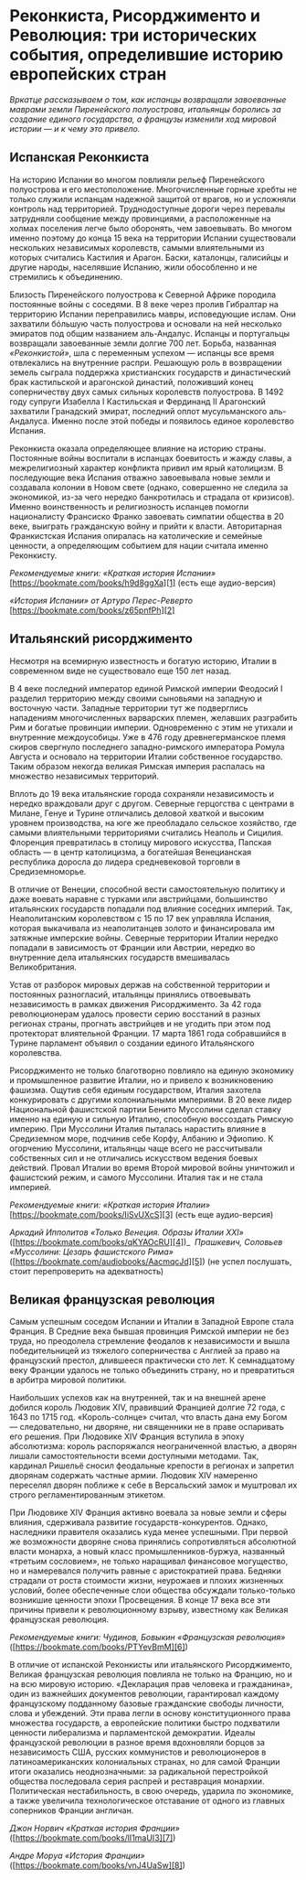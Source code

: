 
# Реконкиста, Рисорджименто и Революция: три исторических события, определившие историю европейских стран

_Вркатце рассказываем о том, как испанцы возвращали завоеванные маврами земли Пиренейского полуострова, итальянцы боролись за создание единого государства, а французы изменили ход мировой истории — и к чему это привело._

## Испанская Реконкиста
На историю Испании во многом повлияли рельеф Пиренейского полуострова и его местоположение. Многочисленные горные хребты не только служили испанцам надежной защитой от врагов, но и усложняли контроль над территорией. Труднодоступные дороги через перевалы затрудняли сообщение между провинциями, а расположенные на холмах поселения легче было оборонять, чем завоевывать. Во многом именно поэтому до конца 15 века на территории Испании существовали нескольких независимых королевств, самыми влиятельными из которых считались Кастилия и Арагон. Баски, каталонцы, галисийцы и другие народы, населявшие Испанию, жили обособленно и не стремились к объединению.

Близость Пиренейского полуострова к Северной Африке породила постоянные войны с соседями. В 8 веке через пролив Гибралтар на территорию Испании переправились мавры, исповедующие ислам. Они захватили бóльшую часть полуострова и основали на ней несколько эмиратов под общим названием аль-Андалус. Испанцы и португальцы возвращали завоеванные земли долгие 700 лет. Борьба, названная _«Реконкистой»_, шла с переменным успехом — испанцы все время отвлекались на внутренние распри. Решающую роль в возвращении земель сыграла поддержка христианских государств и династический брак кастильской и арагонской династий, положивший конец соперничеству двух самых сильных королевств полуострова. В 1492 году супруги Изабелла I Кастильская и Фердинанд II Арагонский захватили Гранадский эмират, последний оплот мусульманского аль-Андалуса. Именно после этой победы и появилось единое королевство Испания.

Реконкиста оказала определяющее влияние на историю страны. Постоянные войны воспитали в испанцах боевитость и жажду славы, а межрелигиозный характер конфликта привил им ярый католицизм. В последующие века Испания отважно завоевывала новые земли и создавала колонии в Новом свете (однако, совершенно не следила за экономикой, из-за чего нередко банкротилась и страдала от кризисов). Именно воинственность и религиозность испанцев помогли националисту Франсиско Франко завоевать симпатии общества в 20 веке, выиграть гражданскую войну и прийти к власти. Авторитарная Франкистская Испания опиралась на католические и семейные ценности, а определяющим событием для нации считала именно Реконкисту.

_Рекомендуемые книги: «Краткая история Испании»_
[https://bookmate.com/books/h9d8ggXa][1] (есть еще аудио-версия)

_«История Испании» от Артуро Перес-Реверто_
[https://bookmate.com/books/z65pnfPh][2]

## Итальянский рисорджименто
Несмотря на всемирную известность и богатую историю, Италии в современном виде не существовало еще 150 лет назад. 

В 4 веке последний император единой Римской империи Феодосий I разделил территорию между своими сыновьями на западную и восточную части. Западные территории тут же подверглись нападениям многочисленных варварских племен, желавших разграбить Рим и богатые провинции империи. Одновременно с этим не утихали и внутренние междоусобицы. Уже в 476 году древнегерманское племя скиров свергнуло последнего западно-римского императора Ромула Августа и основало на территории Италии собственное государство. Таким образом некогда великая Римская империя распалась на множество независимых территорий.

Вплоть до 19 века итальянские города сохраняли независимость и нередко враждовали друг с другом. Северные герцогства с центрами в Милане, Генуе и Турине отличались деловой хваткой и высоким уровнем производства, на юге же преобладало сельское хозяйство, где самыми влиятельными территориями считались Неаполь и Сицилия. Флоренция превратилась в столицу мирового искусства, Папская область — в центр католицизма, а богатейшая Венецианская республика доросла до лидера средневековой торговли в Средиземноморье.

В отличие от Венеции, способной вести самостоятельную политику и даже воевать наравне с турками или австрийцами, большинство итальянских государств попадали под влияние соседних империй. Так, Неаполитанским королевством с 15 по 17 век управляла Испания, которая выкачивала из неаполитанцев золото и финансировала им затяжные имперские войны. Северные территории Италии нередко попадали в зависимость от Франции или Австрии, нередко во внутренние дела итальянских государств вмешивалась Великобритания.

Устав от разборок мировых держав на собственной территории и постоянных разногласий, итальянцы принялись отвоевывать независимость в рамках движения Рисорджименто. За 42 года революционерам удалось провести серию восстаний в разных регионах страны, прогнать австрийцев и не угодить при этом под протекторат влиятельной Франции. 17 марта 1861 года собравшийся в Турине парламент объявил о создании единого Итальянского королевства.

Рисорджименто не только благотворно повлияло на единую экономику и промышленное развитие Италии, но и привело к возникновению фашизма. Ощутив себя единым государством, Италия захотела конкурировать с другими колониальными империями. В 20 веке лидер Национальной фашистской партии Бенито Муссолини сделал ставку именно на единую и сильную Италию, способную воссоздать Римскую империю. При Муссолини Италия пыталась нарастить влияние в Средиземном море, подчинив себе Корфу, Албанию и Эфиопию. К огорчению Муссолини, итальянцы чаще всего не рассчитывали собственных сил и не отличались искусством ведения боевых действий. Провал Италии во время Второй мировой войны уничтожил и фашистский режим, и самого Муссолини. Италия так и не стала империей.

_Рекомендуемые книги: «Краткая история Италии»_
[https://bookmate.com/books/IiSvUXcS][3] (есть еще аудио-версия)

_Аркадий Ипполитов «Только Венеция. Образы Италии XXI»_
([https://bookmate.com/books/qKYAOcRU][4])\_ 
_Прашкевич, Соловьев «Муссолини: Цезарь фашистского Рима»_
([https://bookmate.com/audiobooks/AacmqcJd][5]) (не успел послушать, стоит перепроверить на адекватность)

## Великая французская революция
Самым успешным соседом Испании и Италии в Западной Европе стала Франция. В Средние века бывшая провинция Римской империи не без труда, но преодолела стремление феодалов к независимости и вышла победительницей из тяжелого соперничества с Англией за право на французский престол, длившееся практически сто лет. К семнадцатому веку Франции удалось не только объединить страну, но и превратиться в арбитра мировой политики.

Наибольших успехов как на внутренней, так и на внешней арене добился король Людовик XIV, правивший Францией долгие 72 года, с 1643 по 1715 год. «Король-солнце» считал, что власть дана ему Богом — следовательно, ни дворяне, ни священники не в праве оспаривать его решения. При Людовике XIV Франция вступила в эпоху абсолютизма: король распоряжался неограниченной властью, а дворян лишали самостоятельности всеми доступными методами. Так, кардинал Ришельё сносил феодальные крепости в регионах и запретил дворянам содержать частные армии. Людовик XIV намеренно переселял дворян поближе к себе в Версальский замок и муштровал их строго регламентированным этикетом.

При Людовике XIV Франция активно воевала за новые земли и сферы влияния, сдерживала развитие государств-конкурентов. Однако, наследники правителя оказались куда менее успешными. При первой же возможности дворяне снова принялись сопротивляться абсолютной власти монарха, а новый класс промышленников-буржуа, названный «третьим сословием», не только наращивал финансовое могущество, но и намеревался получить равные с аристократией права. Бедняки страдали от роста стоимости жизни, неурожаев и плохих жизненных условий, более обеспеченные слои общества обсуждали только-только возникшие ценности эпохи Просвещения. В конце 17 века все эти причины привели к революционному взрыву, известному как Великая французская революция.

_Рекомендуемые книги: Чудинов, Бовыкин «Французская революция»_
([https://bookmate.com/books/PTYevBmM][6])

В отличие от испанской Реконкисты или итальянского Рисорджименто, Великая французская революция повлияла не только на Францию, но и на всю мировую историю. «Декларация прав человека и гражданина», один из важнейших документов революции, гарантировал каждому французскому подданному базовые гражданские свободы личности, слова и убеждений. Эти права легли в основу конституционного права множества государств, а европейские политики быстро подхватили ценности либерализма и парламентской демократии. Идеалы французской революции в разное время вдохновляли борцов за независимость США, русских коммунистов и революционеров в латиноамериканских колониальных странах, но для самой Франции итоги оказались неоднозначными: за радикальной перестройкой общества последовала серия распрей и реставрация монархии. Политическая нестабильность, в свою очередь, ударила по экономике, а также увеличила технологическое отставание от одного из главных соперников Франции англичан.

_Джон Норвич «Краткая история Франции»_
([https://bookmate.com/books/lI1maUI3][7])

_Андре Моруа «История Франции»_
([https://bookmate.com/books/vnJ4UaSw][8])


[1]:	https://bookmate.com/books/h9d8ggXa
[2]:	https://bookmate.com/books/z65pnfPh
[3]:	https://bookmate.com/books/IiSvUXcS
[4]:	https://bookmate.com/books/qKYAOcRU
[5]:	https://bookmate.com/audiobooks/AacmqcJd
[6]:	https://bookmate.com/books/PTYevBmM
[7]:	https://bookmate.com/books/lI1maUI3
[8]:	https://bookmate.com/books/vnJ4UaSw